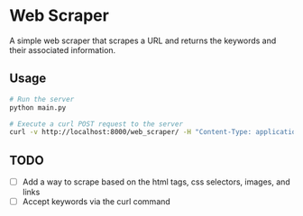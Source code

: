 # Web Scraper

A simple web scraper that scrapes a URL and returns the keywords and their associated information.

## Usage

```bash
# Run the server
python main.py

# Execute a curl POST request to the server
curl -v http://localhost:8000/web_scraper/ -H "Content-Type: application/x-www-form-urlencoded" -d "url=https://en.wikipedia.org/wiki/Artificial_intelligence"
```



## TODO

- [ ] Add a way to scrape based on the html tags, css selectors, images, and links
- [ ] Accept keywords via the curl command
